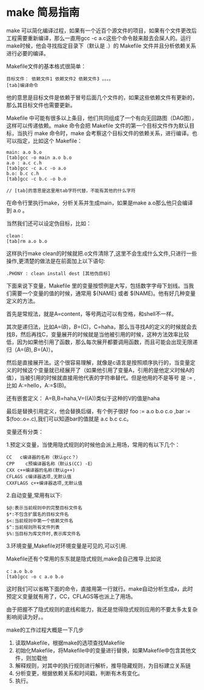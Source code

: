 # make 简易指南

make 可以简化编译过程，如果有一个近百个源文件的项目，如果有个文件更改后工程需要重新编译，那么一直用gcc -c a.c这些个命令敲来敲去会屎人的。运行make时候，他会寻找指定目录下（默认是 .）的 Makefile 文件并且分析依赖关系进行必要的编译。

Makefile文件的基本格式很简单：

    目标文件： 依赖文件1 依赖文件2 依赖文件3 。。。。
    [tab]编译命令

他的意思是目标文件是依赖于冒号后面几个文件的，如果这些依赖文件有更新的，那么其目标文件也需要更新。

Makefile 中可能有很多以上条目，他们共同组成了一个有向无回路图（DAG图），这样可以传递依赖。make 命令会把 Makefile 文件的第一个目标文件作为默认目标，当执行 make 命令时，make 会考察这个目标文件的依赖关系，进行编译。也可以指定，比如这个 Makefile：

    main: a.o b.o
    [tab]gcc -o main a.o b.o
    a.o : a.c c.h
    [tab]gcc -c a.c -o a.o
    b.o: b.c c.h
    [tab]gcc -c b.c -o b.o

    // [tab]的意思是这里用tab字符代替，不能有其他的什么字符

在命令行里执行make，分析关系并生成main，如果是make a.o那么他只会编译到 a.o 。

当然我们还可以设定伪目标，比如：

    clean：
    [tab]rm a.o b.o

这样执行make clean的时候就把.o文件清除了,这里不会生成什么文件,只进行一些操作,更清楚的做法是在前面加上以下语句:

    .PHONY : clean install dest [其他伪目标]

下面来说下变量，Makefile 里的变量按惯例是大写，包括数字字母下划线。当我们需要一个变量的值的时候，通常用 ${NAME} 或者 $(NAME)。他有好几种变量定义的方法。

首先是常规法，就是A=content，等号两边可以有空格，和shell不一样。

其次是递归法，比如A=$(B)，B=$(C)，C=haha，那么当寻找A的定义的时候就会去找B，然后再找C，变量展开的时候就是当他被引用的时候，这种方法效率比较低，因为如果他引用了函数，那么每次展开都要调用函数，而且可能会出现无限递归（A=$(B),B=$(A)）。

然后是直接展开法。这个很容易理解，就像是c语言是按照顺序执行的，当变量定义的时候这个变量就已经展开了（如果他引用了变量A，引用的是他定义时候A的值），当被引用的时候就直接用他代表的字符串替代。但是他用的不是等号 是 := ,比如 A:=hello，A:=$(B)。

还有嵌套定义： A=B,B=haha,V=$($(A))类似于这种的V的值是haha

最后是替换引用定义，他会替换后缀，有个例子很好 foo := a.o b.o c.o ,bar := $(foo:.o=.c),我们可以知道bar的值就是 a.c b.c c.c。

变量还有分类：

1.预定义变量，当使用隐式规则的时候他会派上用场，常用的有以下几个：

    CC   c编译器的名称（默认gcc？）
    CPP    c预编译器名称（默认$(CC) -E）
    CXX c++编译器的名称(默认g++)
    CFLAGS c编译器选项,无默认值
    CXXFLAGS c++编译器选项,无默认值

2.自动变量,常用有以下:

    $@:表示当前规则中的完整目标文件名
    $*:不包含扩展名的目标文件名
    $<:当前规则中第一个依赖文件名
    $^:当前规则所有文件列表
    $%:当目标为库文件时,表示库文件名

3.环境变量,Makefile对环境变量是可见的,可以引用.


Makefile还有个常用的东东就是隐式规则,make会自己推导.比如说

    c：a.o b.o
    [tab]gcc -o c a.o b.o

这时我们可以省略下面的命令，直接用第一行就行。make自动分析生成a，此时预定义变量就有用了，CC，CFLAGS等也派上了用场。

由于把握不了隐式规则的底线和能力，我还是觉得隐式规则应用的不要太多太复杂影响阅读为好。。

make的工作过程大概是一下几步

1. 读取Makefile，根据make的选项查找Makefile
2. 初始化Makefile，将Makefile中的变量进行替换，如果Makefile中包含其他文件，则加载他
3. 解释规则，对其中的执行规则进行解析，推导隐藏规则，为目标建立关系链
4. 分析变更，根据依赖关系和时间戳，判断有木有变化。
5. 执行。

